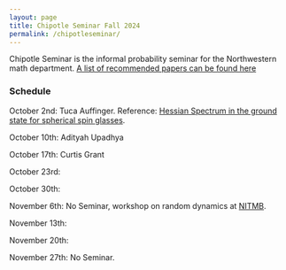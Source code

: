 ```yaml
---
layout: page
title: Chipotle Seminar Fall 2024
permalink: /chipotleseminar/
---
```


Chipotle Seminar is the informal probability seminar for the Northwestern math department. 
[A list of recommended papers can be found here](https://drive.google.com/drive/folders/1SgrFx4xFzsO_y8zJdIfwm8mqUqwhj9FA?usp=sharing)

### Schedule 

October 2nd: Tuca Auffinger. Reference: [Hessian Spectrum in the ground state for spherical spin glasses](https://arxiv.org/abs/2409.15728). 

October 10th: Adityah Upadhya

October 17th: Curtis Grant 

October 23rd: 

October 30th: 

November 6th: No Seminar, workshop on random dynamics at [NITMB](https://www.nitmb.org/random-dynamical-systems). 

November 13th: 

November 20th: 

November 27th: No Seminar. 
